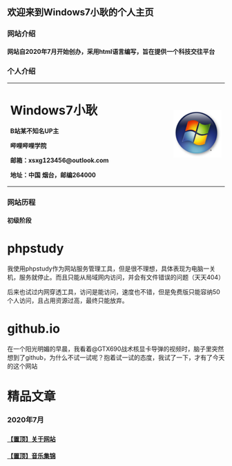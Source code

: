 ## 欢迎来到Windows7小耿的个人主页

### 网站介绍

#### 网站自2020年7月开始创办，采用html语言编写，旨在提供一个科技交往平台

### 个人介绍
<table border="0">
  <tr>
    <td width="75%">
      <h1>Windows7小耿</h1>
      <p><b>B站某不知名UP主</b></p>
      <p><b>哔哩哔哩学院</b></p>
      <p><b>邮箱：xsxg123456@outlook.com</b></p>
      <p><b>地址：中国 烟台，邮编264000</b></p>
    </td>
    <td width="25%">
      <img src="Windows7.jpg" width="100%">    
    </td>
  </tr>
</table>

### 网站历程

#### 初级阶段

<tr>
 <td width="75%">
   <h1>phpstudy</h1>
   <P><a>我使用phpstudy作为网站服务管理工具，但是很不理想，具体表现为电脑一关机，服务就停止。而且只能从局域网内访问，并会有文件错误的问题（天天404）</a></p>
   <p><a>后来也试过内网穿透工具，访问是能访问，速度也不错，但是免费版只能容纳50个人访问，且占用资源过高，最终只能放弃。</a></p>
   <h1>github.io</h1>
   <p><a>在一个阳光明媚的早晨，我看着@GTX690战术核显卡导弹的视频时，脑子里突然想到了github，为什么不试一试呢？抱着试一试的态度，我试了一下，才有了今天的这个网站</a></p>
  </td>
 </tr>
 
<p><h1>精品文章</h1></p>
<p><h3>2020年7月</p><h3>
  <p><h4><a href="0.html">【置顶】关于网站</a></H4></p>
<p><h4><a href="1.html">【置顶】音乐集锦</a></h4></p>

